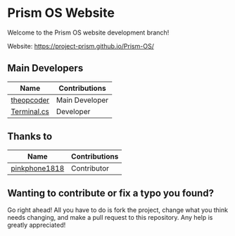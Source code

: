 # Prism OS Website

Welcome to the Prism OS website development branch!

Website: https://project-prism.github.io/Prism-OS/

## Main Developers
| Name                                              | Contributions                |
|---------------------------------------------------|------------------------------|
| [theopcoder](https://github.com/theopcoder)       | Main Developer               |
| [Terminal.cs](https://github.com/terminal-cs)     | Developer                    |

## Thanks to
| Name                                              | Contributions                |
|---------------------------------------------------|------------------------------|
| [pinkphone1818](https://github.com/pinkphone1818) | Contributor                  |

## Wanting to contribute or fix a typo you found?
Go right ahead! All you have to do is fork the project, change what you think needs changing, and make a pull request to this repository. Any help is greatly appreciated!